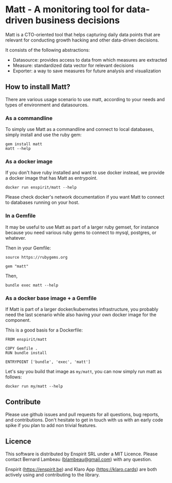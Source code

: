 # Matt - A monitoring tool for data-driven business decisions

Matt is a CTO-oriented tool that helps capturing daily data points that are
relevant for conducting growth hacking and other data-driven decisions.

It consists of the following abstractions:

* Datasource: provides access to data from which measures are extracted
* Measure: standardized data vector for relevant decisions
* Exporter: a way to save measures for future analysis and visualization

## How to install Matt?

There are various usage scenario to use matt, according to your needs and
types of environment and datasources.

### As a commandline

To simply use Matt as a commandline and connect to local databases, simply
install and use the ruby gem:

```
gem install matt
matt --help
```

### As a docker image

If you don't have ruby installed and want to use docker instead, we provide a
docker image that has Matt as entrypoint.

```
docker run enspirit/matt --help
```

Please check docker's network documentation if you want Matt to connect to
databases running on your host.

### In a Gemfile

It may be useful to use Matt as part of a larger ruby gemset, for instance
because you need various ruby gems to connect to mysql, postgres, or whatever.

Then in your Gemfile:

```
source https://rubygems.org

gem "matt"
```

Then,

```
bundle exec matt --help
```

### As a docker base image + a Gemfile

If Matt is part of a larger docker/kubernetes infrastructure, you probably need
the last scenario while also having your own docker image for the component.

This is a good basis for a Dockerfile:

```
FROM enspirit/matt

COPY Gemfile .
RUN bundle install

ENTRYPOINT ['bundle', 'exec', 'matt']
```

Let's say you build that image as `my/matt`, you can now simply run matt as
follows:

```
docker run my/matt --help
```

## Contribute

Please use github issues and pull requests for all questions, bug reports,
and contributions. Don't hesitate to get in touch with us with an early code
spike if you plan to add non trivial features.

## Licence

This software is distributed by Enspirit SRL under a MIT Licence. Please
contact Bernard Lambeau (blambeau@gmail.com) with any question.

Enspirit (https://enspirit.be) and Klaro App (https://klaro.cards) are both
actively using and contributing to the library.
